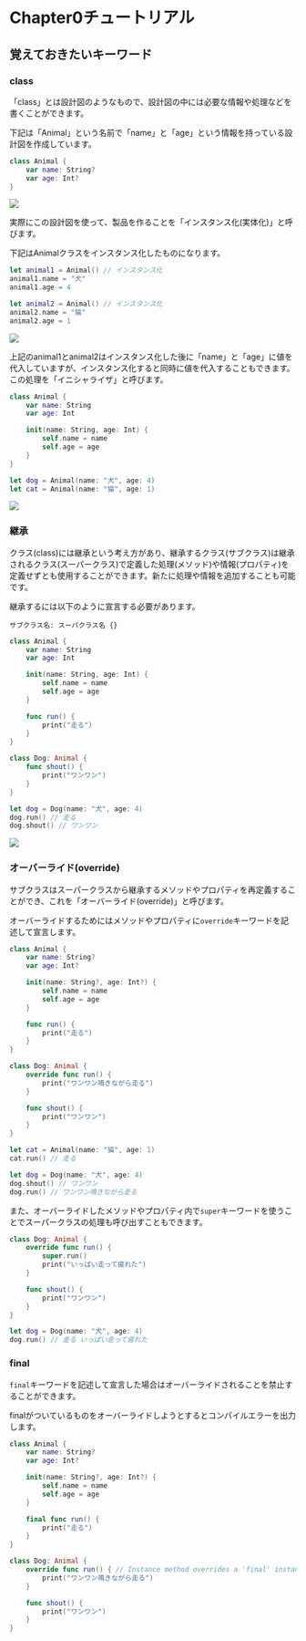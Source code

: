 # Chapter0チュートリアル

## 覚えておきたいキーワード

### class
「class」とは設計図のようなもので、設計図の中には必要な情報や処理などを書くことができます。

下記は「Animal」という名前で「name」と「age」という情報を持っている設計図を作成しています。

```swift
class Animal {
    var name: String?
    var age: Int?
}
```

<img src="Img/Class.png">

実際にこの設計図を使って、製品を作ることを「インスタンス化(実体化)」と呼びます。

下記はAnimalクラスをインスタンス化したものになります。

```swift
let animal1 = Animal() // インスタンス化
animal1.name = "犬"
animal1.age = 4

let animal2 = Animal() // インスタンス化
animal2.name = "猫"
animal2.age = 1
```

<img src="Img/Instance.png">

上記のanimal1とanimal2はインスタンス化した後に「name」と「age」に値を代入していますが、インスタンス化すると同時に値を代入することもできます。この処理を「イニシャライザ」と呼びます。

```swift
class Animal {
    var name: String
    var age: Int

    init(name: String, age: Int) {
        self.name = name
        self.age = age
    }
}

let dog = Animal(name: "犬", age: 4)
let cat = Animal(name: "猫", age: 1)
```

<img src="Img/Initializer.png">

### 継承
クラス(class)には継承という考え方があり、継承するクラス(サブクラス)は継承されるクラス(スーパークラス)で定義した処理(メソッド)や情報(プロパティ)を定義せずとも使用することができます。新たに処理や情報を追加することも可能です。

継承するには以下のように宣言する必要があります。

`サブクラス名: スーパクラス名 {}`

```swift
class Animal {
    var name: String
    var age: Int

    init(name: String, age: Int) {
        self.name = name
        self.age = age
    }

    func run() {
        print("走る")
    }
}

class Dog: Animal {
    func shout() {
        print("ワンワン")
    }
}

let dog = Dog(name: "犬", age: 4)
dog.run() // 走る
dog.shout() // ワンワン
```

<img src="Img/Inheritance.png">

### オーバーライド(override)
サブクラスはスーパークラスから継承するメソッドやプロパティを再定義することができ、これを「オーバーライド(override)」と呼びます。

オーバーライドするためにはメソッドやプロパティに`override`キーワードを記述して宣言します。

``` swift
class Animal {
    var name: String?
    var age: Int?

    init(name: String?, age: Int?) {
        self.name = name
        self.age = age
    }

    func run() {
        print("走る")
    }
}

class Dog: Animal {
    override func run() {
        print("ワンワン鳴きながら走る")
    }

    func shout() {
        print("ワンワン")
    }
}

let cat = Animal(name: "猫", age: 1)
cat.run() // 走る

let dog = Dog(name: "犬", age: 4)
dog.shout() // ワンワン
dog.run() // ワンワン鳴きながら走る
```

また、オーバーライドしたメソッドやプロパティ内で`super`キーワードを使うことでスーパークラスの処理も呼び出すこともできます。

``` swift
class Dog: Animal {
    override func run() {
        super.run()
        print("いっぱい走って疲れた")
    }

    func shout() {
        print("ワンワン")
    }
}

let dog = Dog(name: "犬", age: 4)
dog.run() // 走る いっぱい走って疲れた
```

### final
`final`キーワードを記述して宣言した場合はオーバーライドされることを禁止することができます。

finalがついているものをオーバーライドしようとするとコンパイルエラーを出力します。

``` swift
class Animal {
    var name: String?
    var age: Int?

    init(name: String?, age: Int?) {
        self.name = name
        self.age = age
    }

    final func run() {
        print("走る")
    }
}

class Dog: Animal {
    override func run() { // Instance method overrides a 'final' instance method
        print("ワンワン鳴きながら走る")
    }

    func shout() {
        print("ワンワン")
    }
}
```